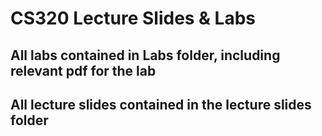 # CS320 Lecture Slides & Labs

## All labs contained in Labs folder, including relevant pdf for the lab
## All lecture slides contained in the lecture slides folder
